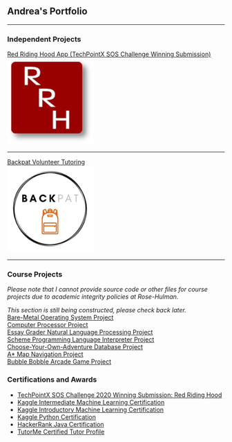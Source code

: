 ## Andrea's Portfolio

---

### Independent Projects

[Red Riding Hood App (TechPointX SOS Challenge Winning Submission)](/red_riding_hood) <br>
<img src="images/red_riding_hood_logo.jpg?raw=true" height="200" width="200"/>

---
[Backpat Volunteer Tutoring](/backpat) <br>
<img src="images/backpat_logo.png?raw=true" height="200" width="200"/>

---

### Course Projects
*Please note that I cannot provide source code or other files for course projects due to academic integrity policies at Rose-Hulman.*

*This section is still being constructed, please check back later.* <br>
[Bare-Metal Operating System Project](/baremetal_os) <br>
[Computer Processor Project](/backpat) <br>
[Essay Grader Natural Language Processing Project](/backpat) <br>
[Scheme Programming Language Interpreter Project](/backpat) <br>
[Choose-Your-Own-Adventure Database Project](/backpat) <br>
[A* Map Navigation Project](/backpat) <br>
[Bubble Bobble Arcade Game Project](/backpat) <br>

### Certifications and Awards

- [TechPointX SOS Challenge 2020 Winning Submission: Red Riding Hood](https://devpost.com/software/red-riding-hood-2i47k3)
- [Kaggle Intermediate Machine Learning Certification](https://www.kaggle.com/learn/certification/andreawynn/intermediate-machine-learning)
- [Kaggle Introductory Machine Learning Certification](https://www.kaggle.com/learn/certification/andreawynn/intro-to-machine-learning)
- [Kaggle Python Certification](https://www.kaggle.com/learn/certification/andreawynn/python)
- [HackerRank Java Certification](https://www.hackerrank.com/certificates/8e67b1460247)
- [TutorMe Certified Tutor Profile](https://tutorme.com/tutors/264453/)


